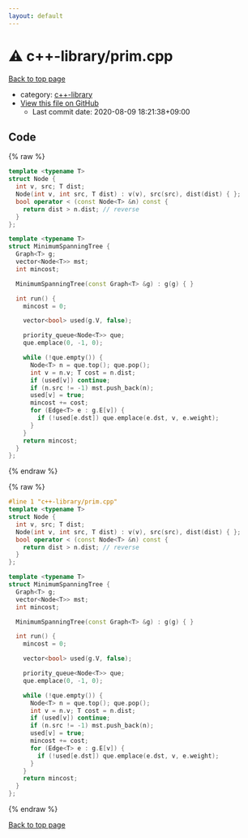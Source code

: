 ```yaml
---
layout: default
---
```


<!-- mathjax config similar to math.stackexchange -->
<script type="text/javascript" async
  src="https://cdnjs.cloudflare.com/ajax/libs/mathjax/2.7.5/MathJax.js?config=TeX-MML-AM_CHTML">
</script>
<script type="text/x-mathjax-config">
  MathJax.Hub.Config({
    TeX: { equationNumbers: { autoNumber: "AMS" }},
    tex2jax: {
      inlineMath: [ ['$','$'] ],
      processEscapes: true
    },
    "HTML-CSS": { matchFontHeight: false },
    displayAlign: "left",
    displayIndent: "2em"
  });
</script>

<script type="text/javascript" src="https://cdnjs.cloudflare.com/ajax/libs/jquery/3.4.1/jquery.min.js"></script>
<script src="https://cdn.jsdelivr.net/npm/jquery-balloon-js@1.1.2/jquery.balloon.min.js" integrity="sha256-ZEYs9VrgAeNuPvs15E39OsyOJaIkXEEt10fzxJ20+2I=" crossorigin="anonymous"></script>
<script type="text/javascript" src="../../assets/js/copy-button.js"></script>
<link rel="stylesheet" href="../../assets/css/copy-button.css" />


# :warning: c++-library/prim.cpp

<a href="../../index.html">Back to top page</a>

* category: <a href="../../index.html#97d0d85922e0aae2441e69f2870930aa">c++-library</a>
* <a href="{{ site.github.repository_url }}/blob/master/c++-library/prim.cpp">View this file on GitHub</a>
    - Last commit date: 2020-08-09 18:21:38+09:00




## Code

<a id="unbundled"></a>
{% raw %}
```cpp
template <typename T>
struct Node {
  int v, src; T dist;
  Node(int v, int src, T dist) : v(v), src(src), dist(dist) { };
  bool operator < (const Node<T> &n) const {
    return dist > n.dist; // reverse
  }
};

template <typename T>
struct MinimumSpanningTree {
  Graph<T> g;
  vector<Node<T>> mst;
  int mincost;

  MinimumSpanningTree(const Graph<T> &g) : g(g) { }

  int run() {
    mincost = 0;

    vector<bool> used(g.V, false);

    priority_queue<Node<T>> que;
    que.emplace(0, -1, 0);

    while (!que.empty()) {
      Node<T> n = que.top(); que.pop();
      int v = n.v; T cost = n.dist;
      if (used[v]) continue;
      if (n.src != -1) mst.push_back(n);
      used[v] = true;
      mincost += cost;
      for (Edge<T> e : g.E[v]) {
        if (!used[e.dst]) que.emplace(e.dst, v, e.weight);
      }
    }
    return mincost;
  }
};

```
{% endraw %}

<a id="bundled"></a>
{% raw %}
```cpp
#line 1 "c++-library/prim.cpp"
template <typename T>
struct Node {
  int v, src; T dist;
  Node(int v, int src, T dist) : v(v), src(src), dist(dist) { };
  bool operator < (const Node<T> &n) const {
    return dist > n.dist; // reverse
  }
};

template <typename T>
struct MinimumSpanningTree {
  Graph<T> g;
  vector<Node<T>> mst;
  int mincost;

  MinimumSpanningTree(const Graph<T> &g) : g(g) { }

  int run() {
    mincost = 0;

    vector<bool> used(g.V, false);

    priority_queue<Node<T>> que;
    que.emplace(0, -1, 0);

    while (!que.empty()) {
      Node<T> n = que.top(); que.pop();
      int v = n.v; T cost = n.dist;
      if (used[v]) continue;
      if (n.src != -1) mst.push_back(n);
      used[v] = true;
      mincost += cost;
      for (Edge<T> e : g.E[v]) {
        if (!used[e.dst]) que.emplace(e.dst, v, e.weight);
      }
    }
    return mincost;
  }
};

```
{% endraw %}

<a href="../../index.html">Back to top page</a>

